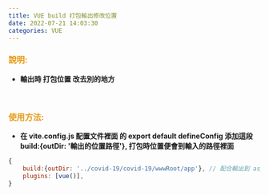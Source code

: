 ```yaml
---
title: VUE build 打包輸出修改位置
date: 2022-07-21 14:03:30
categories: VUE
---
```



### <font color='e59911'>說明:</font>

+ **輸出時 打包位置 改去別的地方**

<br>

### <font color='e59911'>使用方法:</font>

+ **在 vite.config.js 配置文件裡面 的 export default defineConfig 添加這段 build:{outDir: '輸出的位置路徑'},  打包時位置便會到輸入的路徑裡面**

```js
{
	build:{outDir: '../covid-19/covid-19/wwwRoot/app'}, // 配合輸出到 asp.net core 的 wwwRoot資料下底下
	plugins: [vue()],
}
```